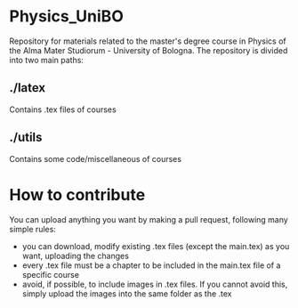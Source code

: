 # Physics_UniBO
Repository for materials related to the master's degree course in Physics of the Alma Mater Studiorum - University of Bologna.
The repository is divided into two main paths:
## ./latex
Contains .tex files of courses
## ./utils
Contains some code/miscellaneous of courses

# How to contribute
You can upload anything you want by making a pull request, following many simple rules:
- you can download, modify existing .tex files (except the main.tex) as you want, uploading the changes
- every .tex file must be a chapter to be included in the main.tex file of a specific course
- avoid, if possible, to include images in .tex files. If you cannot avoid this, simply upload the images into the same folder as the .tex